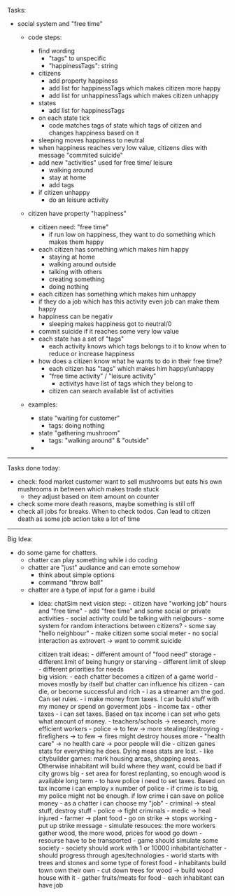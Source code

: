 Tasks:
- social system and "free time"
    - code steps:
        - find wording
            - "tags" to unspecific
            - "happinessTags": string
        - citizens 
            - add property happiness
            - add list for happinessTags which makes citizen more happy
            - add list for unhappinessTags which makes citizen unhappy
        - states
            - add list for happinessTags
        - on each state tick
            - code matches tags of state which tags of citizen and changes happiness based on it
        - sleeping moves happiness to neutral
        - when happiness reaches very low value, citizens dies with message "commited suicide"
        - add new "activities" used for free time/ leisure
            - walking around
            - stay at home
            - add tags
        - if citizen unhappy
            - do an leisure activity

    - citizen have property "happiness"
        - citizen need: "free time"
            - if run low on happiness, they want to do something which makes them happy
        - each citizen has something which makes him happy
            - staying at home
            - walking around outside
            - talking with others
            - creating something
            - doing nothing
        - each citizen has something which makes him unhappy
        - if they do a job which has this activity even job can make them happy
        - happiness can be negativ
            - sleeping makes happiness got to neutral/0
        - commit suicide if it reaches some very low value
        - each state has a set of "tags"
            - each activity knows which tags belongs to it to know when to reduce or increase happiness
        - how does a citizen know what he wants to do in their free time?
            - each citizen has "tags" which makes him happy/unhappy
            - "free time activity" / "leisure activity"
                - activitys have list of tags which they belong to
            - citizen can search available list of activities
    - examples:
        - state "waiting for customer"
            - tags: doing nothing
        - state "gathering mushroom"
            - tags: "walking around" & "outside"
        - 

---------------------------------------------------
Tasks done today:
- check: food market customer want to sell mushrooms but eats his own mushrooms in between which makes trade stuck
    - they adjust based on item amount on counter
- check some more death reasons, maybe something is still off
- check all jobs for breaks. When to check todos. Can lead to citizen death as some job action take a lot of time

--------------------------------------------------
Big Idea:
- do some game for chatters.
    - chatter can play something while i do coding
    - chatter are "just" audiance and can emote somehow
        - think about simple options
        - command "throw ball"
    - chatter are a type of input for a game i build
        - idea: chatSim
            next vision step:
                - citizen have "working job" hours and "free time"
                    - add "free time" and some social or private activities
                    - social activity could be talking with neigbours
                    - some system for random interactions between citizens?
                        - some say "hello neighbour"
                    - make citizen some social meter
                        - no social interaction as extrovert -> want to commit suicide
                            
            citizen trait ideas:
                - different amount of "food need" storage
                - different limit of being hungry or starving
                - different limit of sleep
                - different priorities for needs                        
            big vision:
                - each chatter becomes a citizen of a game world
                    - moves mostly by itself but chatter can influence his citizen
                    - can die, or become successful and rich
                - i as a streamer am the god. Can set rules. 
                    - i make money from taxes. I can build stuff with my money or spend on goverment jobs
                        - income tax
                        - other taxes
                    - i can set taxes. Based on tax income i can set who gets what amount of money.
                        - teachers/schools -> research, more efficient workers
                        - police  -> to few -> more stealing/destroying
                        - firefighers -> to few -> fires might destroy houses more
                        - "health care" -> no health care -> poor people will die
                                - citizen ganes stats for everything he does. Dying meas stats are lost. 
                    - like citybuilder games: mark housing areas, shopping areas. Otherwise inhabitant will build where they want, could be bad if city grows big
                    - set area for forest replanting, so enough wood is available long term
                    - to have police i need to set taxes. Based on tax income i can employ x number of police
                        - if crime is to big, my police might not be enough. if low crime i can save on police money
                - as a chatter i can choose my "job"
                    - criminal -> steal stuff, destroy stuff
                    - police -> fight criminals
                    - medic -> heal injured
                    - farmer -> plant food
                    - go on strike -> stops working
                        - put up strike message
                - simulate resouces: the more workers gather wood, the more wood, prices for wood go down
                    - resourse have to be transported
                - game should simulate some society
                - society should work with 1 or 10000 inhabitant/chatter
                - should progress through ages/technologies
                - world starts with trees and stones and some type of forest food
                - inhabitants build town own their own
                    - cut down trees for wood -> build wood house with it
                    - gather fruits/meats for food
                    - each inhabitant can have job


